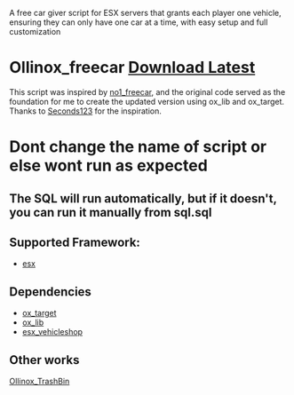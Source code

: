 A free car giver script for ESX servers that grants each player one vehicle, ensuring they can only have one car at a time, with easy setup and full customization
# Ollinox_freecar [Download Latest](https://github.com/oliver693/Ollinox_freecar/releases/tag/new)
This script was inspired by [no1_freecar](https://github.com/Seconds123/no1_freecar), and the original code served as the foundation for me to create the updated version using ox_lib and ox_target. Thanks to [Seconds123](https://github.com/Seconds123) for the inspiration.

# Dont change the name of script or else wont run as expected
## The SQL will run automatically, but if it doesn't, you can run it manually from sql.sql
## Supported Framework:
-  [esx](https://github.com/esx-framework/esx_core)
## Dependencies
-  [ox_target](https://github.com/overextended/ox_target/releases/tag/v1.17.1)
-  [ox_lib](https://github.com/overextended/ox_lib/releases/tag/v3.27.0)
-  [esx_vehicleshop](https://github.com/esx-framework/esx_vehicleshop)
## Other works
[Ollinox_TrashBin](https://github.com/oliver693/Ollinox_TrashBin)
